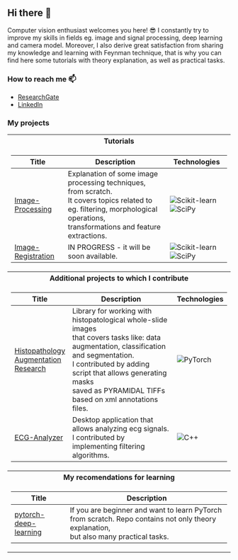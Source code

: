 ## Hi there 👋

Computer vision enthusiast welcomes you here! 😎 I constantly try to improve my skills in fields eg. image and signal processing, deep learning and camera model.
Moreover, I also derive great satisfaction from sharing my knowledge and learning with Feynman technique, that is why you can find here some tutorials with theory explanation, as well as practical tasks. 

### How to reach me 📫
- [ResearchGate](https://www.researchgate.net/profile/Agnieszka-Florkowska)
- [LinkedIn](https://www.linkedin.com/in/agnieszka-florkowska-56b214202/)

### My projects
<table>
<tr><th>Tutorials</th></tr>
<tr><td>
  
|Title | Description | Technologies |
|--|--|--|
| [Image-Processing](https://github.com/aflorkowska/Image-Processing) | Explanation of some image processing techniques, from scratch.<br>It covers topics related to eg. filtering, morphological operations,<br>transformations and feature extractions. | ![Scikit-learn](https://img.shields.io/badge/scikit--learn-F7931E?style=flat-square&logo=scikit-learn&logoColor=white) ![SciPy](https://img.shields.io/badge/SciPy-black?style=flat-square&logo=scipy) | 
| [Image-Registration]() | IN PROGRESS - it will be soon available. | ![Scikit-learn](https://img.shields.io/badge/scikit--learn-F7931E?style=flat-square&logo=scikit-learn&logoColor=white) ![SciPy](https://img.shields.io/badge/SciPy-black?style=flat-square&logo=scipy)| 
</td></tr> 

<tr><th>Additional projects to which I contribute</th></tr>
<tr><td>
  
|Title | Description | Technologies |
|--|--|--|
| [Histopathology<br>Augmentation<br>Research](https://github.com/Jarartur/HistopathologyAugmentationResearch) | Library for working with histopatological whole-slide images <br>that covers tasks like: data augmentation, classification and segmentation. <br>I contributed by adding script that allows generating masks <br>saved as PYRAMIDAL TIFFs based on xml annotations files. | ![PyTorch](https://img.shields.io/badge/PyTorch-black?style=flat-square&logo=pytorch) | 
| [ECG-Analyzer](https://github.com/dadm2022/ECG-Analyzer) | Desktop application that allows analyzing ecg signals. I contributed by <br>implementing filtering algorithms. | ![C++](https://img.shields.io/badge/C%2B%2B-00599C?style=flat-square&logo=c%2B%2B&logoColor=white) | 
</td></tr> 

<tr><th>My recomendations for learning</th></tr>
<tr><td>
  
|Title | Description 
|--|--|
| [pytorch-deep-learning](https://github.com/mrdbourke/pytorch-deep-learning/) | If you are beginner and want to learn PyTorch from scratch. Repo contains not only theory explanation,<br> but also many practical tasks. | 
</td></tr> 
</table>

